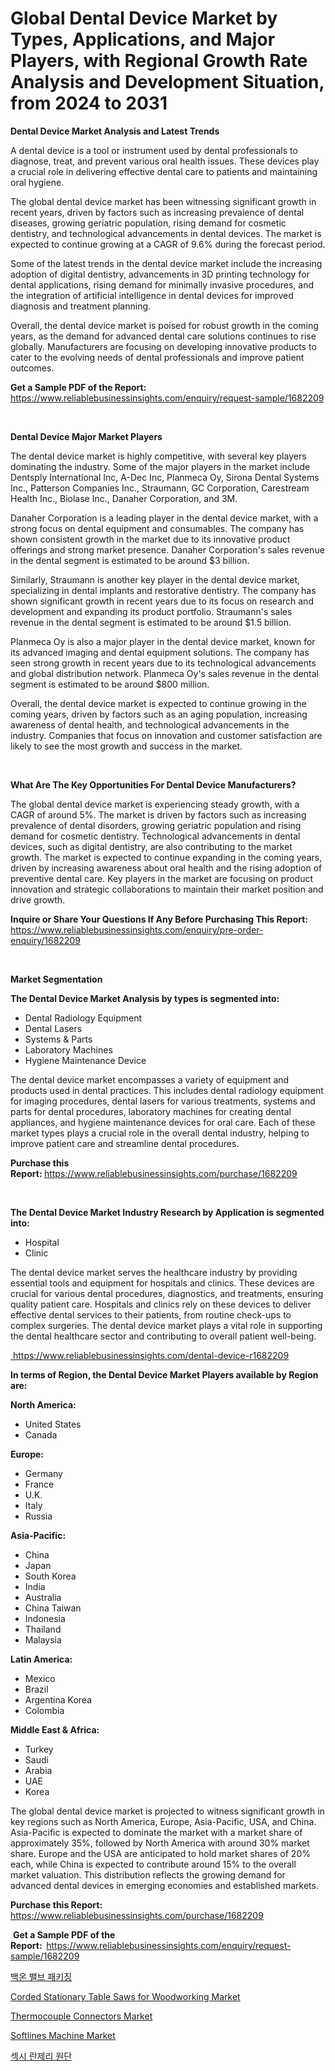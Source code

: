 <p><h1>Global Dental Device Market by Types, Applications, and Major Players, with Regional Growth Rate Analysis and Development Situation, from 2024 to 2031</h1></p><p><strong>Dental Device Market Analysis and Latest Trends</strong></p>
<p><p>A dental device is a tool or instrument used by dental professionals to diagnose, treat, and prevent various oral health issues. These devices play a crucial role in delivering effective dental care to patients and maintaining oral hygiene.</p><p>The global dental device market has been witnessing significant growth in recent years, driven by factors such as increasing prevalence of dental diseases, growing geriatric population, rising demand for cosmetic dentistry, and technological advancements in dental devices. The market is expected to continue growing at a CAGR of 9.6% during the forecast period.</p><p>Some of the latest trends in the dental device market include the increasing adoption of digital dentistry, advancements in 3D printing technology for dental applications, rising demand for minimally invasive procedures, and the integration of artificial intelligence in dental devices for improved diagnosis and treatment planning.</p><p>Overall, the dental device market is poised for robust growth in the coming years, as the demand for advanced dental care solutions continues to rise globally. Manufacturers are focusing on developing innovative products to cater to the evolving needs of dental professionals and improve patient outcomes.</p></p>
<p><strong>Get a Sample PDF of the Report:&nbsp;</strong> <a href="https://www.reliablebusinessinsights.com/enquiry/request-sample/1682209">https://www.reliablebusinessinsights.com/enquiry/request-sample/1682209</a></p>
<p>&nbsp;</p>
<p><strong>Dental Device Major Market Players</strong></p>
<p><p>The dental device market is highly competitive, with several key players dominating the industry. Some of the major players in the market include Dentsply International Inc, A-Dec Inc, Planmeca Oy, Sirona Dental Systems Inc., Patterson Companies Inc., Straumann, GC Corporation, Carestream Health Inc., Biolase Inc., Danaher Corporation, and 3M.</p><p>Danaher Corporation is a leading player in the dental device market, with a strong focus on dental equipment and consumables. The company has shown consistent growth in the market due to its innovative product offerings and strong market presence. Danaher Corporation's sales revenue in the dental segment is estimated to be around $3 billion.</p><p>Similarly, Straumann is another key player in the dental device market, specializing in dental implants and restorative dentistry. The company has shown significant growth in recent years due to its focus on research and development and expanding its product portfolio. Straumann's sales revenue in the dental segment is estimated to be around $1.5 billion.</p><p>Planmeca Oy is also a major player in the dental device market, known for its advanced imaging and dental equipment solutions. The company has seen strong growth in recent years due to its technological advancements and global distribution network. Planmeca Oy's sales revenue in the dental segment is estimated to be around $800 million.</p><p>Overall, the dental device market is expected to continue growing in the coming years, driven by factors such as an aging population, increasing awareness of dental health, and technological advancements in the industry. Companies that focus on innovation and customer satisfaction are likely to see the most growth and success in the market.</p></p>
<p>&nbsp;</p>
<p><strong>What Are The Key Opportunities For Dental Device Manufacturers?</strong></p>
<p><p>The global dental device market is experiencing steady growth, with a CAGR of around 5%. The market is driven by factors such as increasing prevalence of dental disorders, growing geriatric population and rising demand for cosmetic dentistry. Technological advancements in dental devices, such as digital dentistry, are also contributing to the market growth. The market is expected to continue expanding in the coming years, driven by increasing awareness about oral health and the rising adoption of preventive dental care. Key players in the market are focusing on product innovation and strategic collaborations to maintain their market position and drive growth.</p></p>
<p><strong>Inquire or Share Your Questions If Any Before Purchasing This Report:</strong> <a href="https://www.reliablebusinessinsights.com/enquiry/pre-order-enquiry/1682209">https://www.reliablebusinessinsights.com/enquiry/pre-order-enquiry/1682209</a></p>
<p>&nbsp;</p>
<p><strong>Market Segmentation</strong></p>
<p><strong>The Dental Device Market Analysis by types is segmented into:</strong></p>
<p><ul><li>Dental Radiology Equipment</li><li>Dental Lasers</li><li>Systems & Parts</li><li>Laboratory Machines</li><li>Hygiene Maintenance Device</li></ul></p>
<p><p>The dental device market encompasses a variety of equipment and products used in dental practices. This includes dental radiology equipment for imaging procedures, dental lasers for various treatments, systems and parts for dental procedures, laboratory machines for creating dental appliances, and hygiene maintenance devices for oral care. Each of these market types plays a crucial role in the overall dental industry, helping to improve patient care and streamline dental procedures.</p></p>
<p><strong>Purchase this Report:&nbsp;</strong><a href="https://www.reliablebusinessinsights.com/purchase/1682209">https://www.reliablebusinessinsights.com/purchase/1682209</a></p>
<p>&nbsp;</p>
<p><strong>The Dental Device Market Industry Research by Application is segmented into:</strong></p>
<p><ul><li>Hospital</li><li>Clinic</li></ul></p>
<p><p>The dental device market serves the healthcare industry by providing essential tools and equipment for hospitals and clinics. These devices are crucial for various dental procedures, diagnostics, and treatments, ensuring quality patient care. Hospitals and clinics rely on these devices to deliver effective dental services to their patients, from routine check-ups to complex surgeries. The dental device market plays a vital role in supporting the dental healthcare sector and contributing to overall patient well-being.</p></p>
<p><a href="https://www.reliablebusinessinsights.com/dental-device-r1682209">&nbsp;https://www.reliablebusinessinsights.com/dental-device-r1682209</a></p>
<p><strong>In terms of Region, the Dental Device Market Players available by Region are:</strong></p>
<p>
    <p> <strong> North America: </strong>
        <ul>
            <li>United States</li>
            <li>Canada</li>
        </ul>
        </p> 
    <p> <strong> Europe: </strong>
        <ul>
            <li>Germany</li>
            <li>France</li>
            <li>U.K.</li>
            <li>Italy</li>
            <li>Russia</li>
        </ul>
        </p> 
    <p> <strong> Asia-Pacific: </strong>
        <ul>
            <li>China</li>
            <li>Japan</li>
            <li>South Korea</li>
            <li>India</li>
            <li>Australia</li>
            <li>China Taiwan</li>
            <li>Indonesia</li>
            <li>Thailand</li>
            <li>Malaysia</li>
        </ul>
        </p> 
    <p> <strong> Latin America: </strong>
        <ul>
            <li>Mexico</li>
            <li>Brazil</li>
            <li>Argentina Korea</li>
            <li>Colombia</li>
        </ul>
        </p> 
    <p> <strong> Middle East & Africa: </strong>
        <ul>
            <li>Turkey</li>
            <li>Saudi</li>
            <li>Arabia</li>
            <li>UAE</li>
            <li>Korea</li>
        </ul>
    </p>
    </p>
<p><p>The global dental device market is projected to witness significant growth in key regions such as North America, Europe, Asia-Pacific, USA, and China. Asia-Pacific is expected to dominate the market with a market share of approximately 35%, followed by North America with around 30% market share. Europe and the USA are anticipated to hold market shares of 20% each, while China is expected to contribute around 15% to the overall market valuation. This distribution reflects the growing demand for advanced dental devices in emerging economies and established markets.</p></p>
<p><strong>Purchase this Report: </strong><a href="https://www.reliablebusinessinsights.com/purchase/1682209">https://www.reliablebusinessinsights.com/purchase/1682209</a></p>
<p>&nbsp;<strong>Get a Sample PDF of the Report:&nbsp;&nbsp;</strong><a href="https://www.reliablebusinessinsights.com/enquiry/request-sample/1682209">https://www.reliablebusinessinsights.com/enquiry/request-sample/1682209</a></p>
<p><strong></strong></p>
<p><p><a href="https://github.com/Wesleyeilly8796202/Market-Research-Report-List-1/blob/main/399438792256.md">백온 밸브 패키징</a></p><p><a href="https://www.linkedin.com/pulse/corded-stationary-table-saws-woodworking-market-insight-trends-7vf4e?trackingId=oZcnnAWplYin1k%2FvDy7plQ%3D%3D">Corded Stationary Table Saws for Woodworking Market</a></p><p><a href="https://issuu.com/reportprime-2/docs/thermocouple-connectors-market-size-2030.pptx">Thermocouple Connectors Market</a></p><p><a href="https://www.linkedin.com/pulse/softlines-machine-market-trends-analysis-forecasted-period-27ove?trackingId=gsKdIk4flr1xKXYZF5D8eA%3D%3D">Softlines Machine Market</a></p><p><a href="https://github.com/fatmarawatan39/Market-Research-Report-List-1/blob/main/532310592255.md">섹시 란제리 원단</a></p></p>